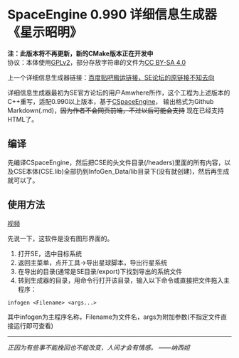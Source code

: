 # SpaceEngine 0.990 详细信息生成器《星示昭明》

<b>注：此版本将不再更新，新的CMake版本正在开发中</b><br>
协议：本体使用[GPLv2](https://www.gnu.org/licenses/licenses.html)，部分存放字符串的文件为[CC BY-SA 4.0](https://creativecommons.org/licenses)

上一个详细信息生成器链接：[百度贴吧搬运链接，SE论坛的原链接不知去向](https://tieba.baidu.com/p/4458618242)

详细信息生成器最初为SE官方论坛的用户Amwhere所作，这个工程为上述版本的C++重写，适配0.990以上版本，基于[CSpaceEngine](https://github.com/StellarDX/CSpaceEngine-Project)，
输出格式为Github Markdown(.md)，~~因为作者不会网页前端，不过以后可能会支持~~ 现在已经支持HTML了。

## 编译
先编译CSpaceEngine，然后把CSE的头文件目录(/headers)里面的所有内容，以及CSE本体(CSE.lib)全部扔到InfoGen_Data/lib目录下(没有就创建)，然后再生成就可以了。

## 使用方法
[视频](https://b23.tv/W0M23hh)

先说一下，这软件是没有图形界面的。
1. 打开SE，选中目标系统
2. 返回主菜单，点开工具->导出星球脚本，导出行星系统
3. 在导出的目录(通常是SE目录/export)下找到导出的系统文件
4. 转到生成器的目录，用命令行打开该目录，输入以下命令或直接把文件拖入主程序：
```
infogen <Filename> <args...>
```
其中infogen为主程序名称，Filename为文件名，args为附加参数(不指定文件直接运行即可查看)

----------
*正因为有些事不能挽回也不能改变，人间才会有情感。 ——纳西妲*
